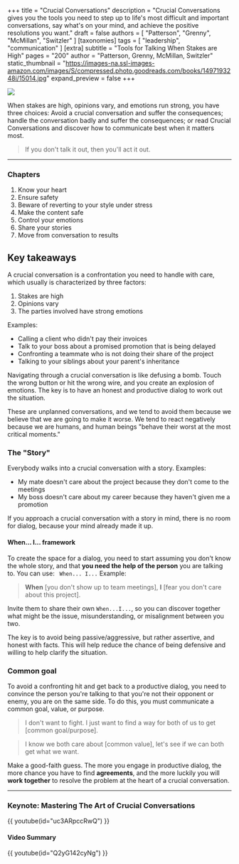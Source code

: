 +++
title = "Crucial Conversations"
description = "Crucial Conversations gives you the tools you need to step up to life's most difficult and important conversations, say what's on your mind, and achieve the positive resolutions you want."
draft = false
authors = [ "Patterson", "Grenny", "McMillan", "Switzler" ]
[taxonomies]
tags = [ "leadership", "communication" ]
[extra]
subtitle = "Tools for Talking When Stakes are High"
pages = "200"
author = "Patterson, Grenny, McMillan, Switzler"
static_thumbnail = "https://images-na.ssl-images-amazon.com/images/S/compressed.photo.goodreads.com/books/1497193248i/15014.jpg"
expand_preview = false
+++

<img border="0" src="https://images-na.ssl-images-amazon.com/images/S/compressed.photo.goodreads.com/books/1497193248i/15014.jpg" >

<!-- more -->

When stakes are high, opinions vary, and emotions run strong, you have three choices: Avoid a crucial conversation and suffer the consequences; handle the conversation badly and suffer the consequences; or read Crucial Conversations and discover how to communicate best when it matters most.

> If you don't talk it out, then you'll act it out.

---

### Chapters

1. Know your heart
2. Ensure safety
3. Beware of reverting to your style under stress
4. Make the content safe
5. Control your emotions
6. Share your stories
7. Move from conversation to results

## Key takeaways

A crucial conversation is a confrontation you need to handle with care, which usually is characterized by three factors: 
1. Stakes are high
2. Opinions vary
3. The parties involved have strong emotions

Examples:

- Calling a client who didn't pay their invoices
- Talk to your boss about a promised promotion that is being delayed
- Confronting a teammate who is not doing their share of the project
- Talking to your siblings about your parent's inheritance

Navigating through a crucial conversation is like defusing a bomb. Touch the wrong button or hit the wrong wire, and you create an explosion of emotions. The key is to have an honest and productive dialog to work out the situation.

These are unplanned conversations, and we tend to avoid them because we believe that we are going to make it worse. We tend to react negatively because we are humans, and human beings "behave their worst at the most critical moments."

### The "Story"

Everybody walks into a crucial conversation with a story. Examples:

- My mate doesn't care about the project because they don't come to the meetings
- My boss doesn't care about my career because they haven't given me a promotion

If you approach a crucial conversation with a story in mind, there is no room for dialog, because your mind already made it up.

#### When... I... framework

To create the space for a dialog, you need to start assuming you don't know the whole story, and that **you need the help of the person** you are talking to. You can use: ` When... I...` Example:

> **When** [you don't show up to team meetings], 
> **I** [fear you don't care about this project].

Invite them to share their own `When...I...`, so you can discover together what might be the issue, misunderstanding, or misalignment between you two.

The key is to avoid being passive/aggressive, but rather assertive, and honest with facts. This will help reduce the chance of being defensive and willing to help clarify the situation.

### Common goal

To avoid a confronting hit and get back to a productive dialog, you need to convince the person you're talking to that you're not their opponent or enemy, you are on the same side. To do this, you must communicate a common goal, value, or purpose.

> I don't want to fight. I just want to find a way for both of us to get [common goal/purpose].

> I know we both care about [common value], let's see if we can both get what we want.

Make a good-faith guess. The more you engage in productive dialog, the more chance you have to find **agreements**, and the more luckily you will **work together** to resolve the problem at the heart of a crucial conversation.

---

### Keynote: Mastering The Art of Crucial Conversations

{{ youtube(id="uc3ARpccRwQ") }}

#### Video Summary

{{ youtube(id="Q2yG142cyNg") }}
